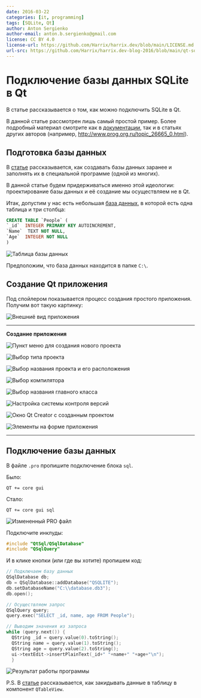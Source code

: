```yaml
---
date: 2016-03-22
categories: [it, programming]
tags: [SQLite, Qt]
author: Anton Sergienko
author-email: anton.b.sergienko@gmail.com
license: CC BY 4.0
license-url: https://github.com/Harrix/harrix.dev/blob/main/LICENSE.md
url-src: https://github.com/Harrix/harrix.dev-blog-2016/blob/main/qt-sqlite/qt-sqlite.md
---
```


# Подключение базы данных SQLite в Qt

В статье рассказывается о том, как можно подключить SQLite в Qt.

В данной статье рассмотрен лишь самый простой пример. Более подробный материал смотрите как в [документации](https://doc.qt.io/qt-5/sql-driver.html), так и в статьях других авторов (например, <http://www.prog.org.ru/topic_26665_0.html>).

## Подготовка базы данных

В [статье](https://github.com/Harrix/harrix.dev-blog-2016/blob/main/db-browser-for-sqlite/db-browser-for-sqlite.md) рассказывается, как создавать базы данных заранее и заполнять их в специальной программе (одной из многих).

В данной статье будем придерживаться именно этой идеологии: проектирование базы данных и её создание мы осуществляем не в Qt.

Итак, допустим у нас есть небольшая [база данных](files/database.zip), в которой есть одна таблица и три столбца:

```sql
CREATE TABLE `People` (
`_id`  INTEGER PRIMARY KEY AUTOINCREMENT,
`Name`  TEXT NOT NULL,
`Age`  INTEGER NOT NULL
)
```

![Таблица базы данных](img/table.png)

Предположим, что база данных находится в папке `C:\`.

## Создание Qt приложения

Под спойлером показывается процесс создания простого приложения. Получим вот такую картинку:

![Внешниё вид приложения](img/app.png)

---

**Создание приложения** <!-- !details -->

![Пункт меню для создания нового проекта](img/new-project_01.png)

![Выбор типа проекта](img/new-project_02.png)

![Выбор названия проекта и его расположения](img/new-project_03.png)

![Выбор компилятора](img/new-project_04.png)

![Выбор названия главного класса](img/new-project_05.png)

![Настройка системы контроля версий](img/new-project_06.png)

![Окно Qt Creator с созданным проектом](img/new-project_07.png)

![Элементы на форме приложения](img/new-project_08.png)

---

## Подключение базы данных

В файле `.pro` пропишите подключение блока `sql`.

Было:

```text
QT += core gui
```

Стало:

```text
QT += core gui sql
```

![Измененный PRO файл](img/pro.png)

Подключите инклуды:

```h
#include "QtSql/QSqlDatabase"
#include "QSqlQuery"
```

И в клике кнопки (или где вы хотите) пропишем код:

```cpp
// Подключаем базу данных
QSqlDatabase db;
db = QSqlDatabase::addDatabase("QSQLITE");
db.setDatabaseName("C:\\database.db3");
db.open();

// Осуществляем запрос
QSqlQuery query;
query.exec("SELECT _id, name, age FROM People");

// Выводим значения из запроса
while (query.next()) {
  QString _id = query.value(0).toString();
  QString name = query.value(1).toString();
  QString age = query.value(2).toString();
  ui->textEdit->insertPlainText(_id+" "+name+" "+age+"\n");
  }
```

![Результат работы программы](img/result.png)

P.S. В [статье](https://github.com/Harrix/harrix.dev-blog-2014/blob/main/output-data-to-qtableview/output-data-to-qtableview.md) рассказывается, как закидывать данные в таблицу в компонент `QTableView`.

